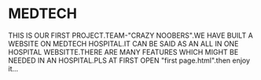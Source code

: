 # MEDTECH
THIS IS OUR FIRST PROJECT.TEAM-"CRAZY NOOBERS".WE HAVE BUILT A WEBSITE ON MEDTECH HOSPITAL.IT CAN BE SAID AS AN  ALL IN ONE HOSPITAL WEBSITTE.THERE ARE MANY FEATURES WHICH MIGHT BE NEEDED IN AN HOSPITAL.PLS  AT FIRST OPEN "first page.html".then enjoy it...
